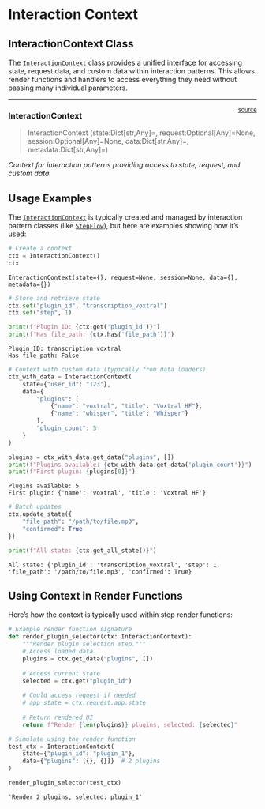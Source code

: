 # Interaction Context


<!-- WARNING: THIS FILE WAS AUTOGENERATED! DO NOT EDIT! -->

## InteractionContext Class

The
[`InteractionContext`](https://cj-mills.github.io/cjm-fasthtml-interactions/core/context.html#interactioncontext)
class provides a unified interface for accessing state, request data,
and custom data within interaction patterns. This allows render
functions and handlers to access everything they need without passing
many individual parameters.

------------------------------------------------------------------------

<a
href="https://github.com/cj-mills/cjm-fasthtml-interactions/blob/main/cjm_fasthtml_interactions/core/context.py#L14"
target="_blank" style="float:right; font-size:smaller">source</a>

### InteractionContext

>  InteractionContext (state:Dict[str,Any]=<factory>,
>                          request:Optional[Any]=None,
>                          session:Optional[Any]=None,
>                          data:Dict[str,Any]=<factory>,
>                          metadata:Dict[str,Any]=<factory>)

*Context for interaction patterns providing access to state, request,
and custom data.*

## Usage Examples

The
[`InteractionContext`](https://cj-mills.github.io/cjm-fasthtml-interactions/core/context.html#interactioncontext)
is typically created and managed by interaction pattern classes (like
[`StepFlow`](https://cj-mills.github.io/cjm-fasthtml-interactions/patterns/step_flow.html#stepflow)),
but here are examples showing how it’s used:

``` python
# Create a context
ctx = InteractionContext()
ctx
```

    InteractionContext(state={}, request=None, session=None, data={}, metadata={})

``` python
# Store and retrieve state
ctx.set("plugin_id", "transcription_voxtral")
ctx.set("step", 1)

print(f"Plugin ID: {ctx.get('plugin_id')}")
print(f"Has file_path: {ctx.has('file_path')}")
```

    Plugin ID: transcription_voxtral
    Has file_path: False

``` python
# Context with custom data (typically from data loaders)
ctx_with_data = InteractionContext(
    state={"user_id": "123"},
    data={
        "plugins": [
            {"name": "voxtral", "title": "Voxtral HF"},
            {"name": "whisper", "title": "Whisper"}
        ],
        "plugin_count": 5
    }
)

plugins = ctx_with_data.get_data("plugins", [])
print(f"Plugins available: {ctx_with_data.get_data('plugin_count')}")
print(f"First plugin: {plugins[0]}")
```

    Plugins available: 5
    First plugin: {'name': 'voxtral', 'title': 'Voxtral HF'}

``` python
# Batch updates
ctx.update_state({
    "file_path": "/path/to/file.mp3",
    "confirmed": True
})

print(f"All state: {ctx.get_all_state()}")
```

    All state: {'plugin_id': 'transcription_voxtral', 'step': 1, 'file_path': '/path/to/file.mp3', 'confirmed': True}

## Using Context in Render Functions

Here’s how the context is typically used within step render functions:

``` python
# Example render function signature
def render_plugin_selector(ctx: InteractionContext):
    """Render plugin selection step."""
    # Access loaded data
    plugins = ctx.get_data("plugins", [])
    
    # Access current state
    selected = ctx.get("plugin_id")
    
    # Could access request if needed
    # app_state = ctx.request.app.state
    
    # Return rendered UI
    return f"Render {len(plugins)} plugins, selected: {selected}"
```

``` python
# Simulate using the render function
test_ctx = InteractionContext(
    state={"plugin_id": "plugin_1"},
    data={"plugins": [{}, {}]}  # 2 plugins
)

render_plugin_selector(test_ctx)
```

    'Render 2 plugins, selected: plugin_1'
